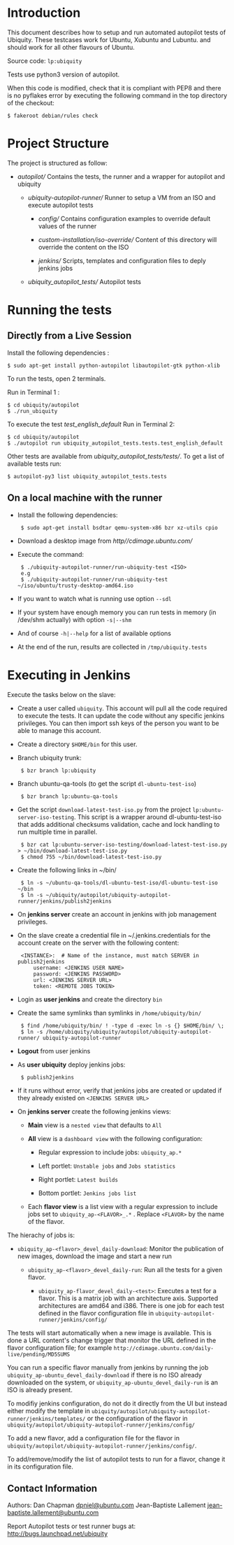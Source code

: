 Introduction
============

This document describes how to setup and run automated autopilot tests of
Ubiquity. These testcases work for Ubuntu, Xubuntu and Lubuntu. and should work
for all other flavours of Ubuntu.

Source code: `lp:ubiquity`

Tests use python3 version of autopilot.

When this code is modified, check that it is compliant with PEP8 and there is
no pyflakes error by executing the following command in the top directory of
the checkout:

    $ fakeroot debian/rules check


Project Structure
=================

The project is structured as follow:

 * *autopilot/* Contains the tests, the runner and a wrapper for autopilot and
   ubiquity

   * *ubiquity-autopilot-runner/* Runner to setup a VM from an ISO
     and execute autopilot tests

     * *config/* Contains configuration examples to override default values of
       the runner

     * *custom-installation/iso-override/* Content of this directory will
       override the content on the ISO

     * *jenkins/* Scripts, templates and configuration files to deply jenkins
       jobs

   * *ubiquity_autopilot_tests/* Autopilot tests


Running the tests
=================

Directly from a Live Session
----------------------------

Install the following dependencies :

    $ sudo apt-get install python-autopilot libautopilot-gtk python-xlib

To run the tests, open 2 terminals.

Run in Terminal 1 :

    $ cd ubiquity/autopilot
    $ ./run_ubiquity

To execute the test *test_english_default* Run in Terminal 2:

    $ cd ubiquity/autopilot
    $ ./autopilot run ubiquity_autopilot_tests.tests.test_english_default

Other tests are available from *ubiquity_autopilot_tests/tests/*. To get a list
of available tests run:

    $ autopilot-py3 list ubiquity_autopilot_tests.tests

On a local machine with the runner
----------------------------------

 * Install the following dependencies:

        $ sudo apt-get install bsdtar qemu-system-x86 bzr xz-utils cpio

 * Download a desktop image from *http//cdimage.ubuntu.com/*

 * Execute the command:
    
        $ ./ubiquity-autopilot-runner/run-ubiquity-test <ISO> 
        e.g
        $ ./ubiquity-autopilot-runner/run-ubiquity-test ~/iso/ubuntu/trusty-desktop-amd64.iso

 * If you want to watch what is running use option `--sdl`

 * If your system have enough memory you can run tests in memory (in /dev/shm
   actually) with option `-s|--shm`

 * And of course `-h|--help` for a list of available options

 * At the end of the run, results are collected in `/tmp/ubiquity.tests`

Executing in Jenkins
====================

Execute the tasks below on the slave:

 * Create a user called `ubiquity`. This account will pull all the code
   required to execute the tests. It can update the code without any specific
   jenkins privileges. You can then import ssh keys of the person you want to
   be able to manage this account.

 * Create a directory `$HOME/bin` for this user.

 * Branch ubiquity trunk:

        $ bzr branch lp:ubiquity

 * Branch ubuntu-qa-tools (to get the script `dl-ubuntu-test-iso`)

        $ bzr branch lp:ubuntu-qa-tools

 * Get the script `download-latest-test-iso.py` from the project
   `lp:ubuntu-server-iso-testing`. This script is a wrapper around
   dl-ubuntu-test-iso that adds additional checksums validation, cache and lock
   handling to run multiple time in parallel.

        $ bzr cat lp:ubuntu-server-iso-testing/download-latest-test-iso.py > ~/bin/download-latest-test-iso.py
        $ chmod 755 ~/bin/download-latest-test-iso.py

 * Create the following links in ~/bin/

        $ ln -s ~/ubuntu-qa-tools/dl-ubuntu-test-iso/dl-ubuntu-test-iso ~/bin
        $ ln -s ~/ubiquity/autopilot/ubiquity-autopilot-runner/jenkins/publish2jenkins

 * On **jenkins server** create an account in jenkins with job management
   privileges.
   
 * On the slave create a credential file in ~/.jenkins.credentials for the
   account create on the server with the following content:

        <INSTANCE>:  # Name of the instance, must match SERVER in publish2jenkins
            username: <JENKINS USER NAME>
            password: <JENKINS PASSWORD>
            url: <JENKINS SERVER URL>
            token: <REMOTE JOBS TOKEN>

 * Login as **user jenkins** and create the directory `bin`

 * Create the same symlinks than symlinks in `/home/ubiquity/bin/`

        $ find /home/ubiquity/bin/ ! -type d -exec ln -s {} $HOME/bin/ \;
        $ ln -s /home/ubiquity/ubiquity/autopilot/ubiquity-autopilot-runner/ ubiquity-autopilot-runner

 * **Logout** from user jenkins

 * As **user ubiquity** deploy jenkins jobs:

        $ publish2jenkins

 * If it runs without error, verify that jenkins jobs are created or updated if
   they already existed on `<JENKINS SERVER URL>`

 * On **jenkins server** create the following jenkins views:
   
   * **Main** view is a `nested view` that defaults to `All`
   
   * **All** view is a `dashboard view` with the following configuration:

     * Regular expression to include jobs: `ubiquity_ap.*`

     * Left portlet: `Unstable jobs` and `Jobs statistics`

     * Right portlet: `Latest builds`

     * Bottom portlet: `Jenkins jobs list`

   * Each **flavor view** is a list view with a regular expression to include
     jobs set to `ubiquity_ap-<FLAVOR>_.*` . Replace `<FLAVOR>` by the name of
     the flavor.

The hierachy of jobs is:

 * `ubiquity_ap-<flavor>_devel_daily-download`: Monitor the publication of new
   images, download the image and start a new run

   * `ubiquity_ap-<flavor>_devel_daily-run`: Run all the tests for a given
     flavor.

     * `ubiquity_ap-flavor_devel_daily-<test>`: Executes a test for a flavor.
       This is a matrix job with an architecture axis. Supported architectures
       are amd64 and i386.
       There is one job for each test defined in the flavor
       configuration file in `ubiquity-autopilot-runner/jenkins/config/`

The tests will start automatically when a new image is available. This is done
a URL content's change trigger that monitor the URL defined in the flavor
configuration file; for example
`http://cdimage.ubuntu.com/daily-live/pending/MD5SUMS`

You can run a specific flavor manually from jenkins by running the job
`ubiquity_ap-ubuntu_devel_daily-download` if there is no ISO already downloaded
on the system, or `ubiquity_ap-ubuntu_devel_daily-run` is an ISO is already
present.

To modifiy jenkins configuration, do not do it directly from the UI but instead
either modify the template in
`ubiquity/autopilot/ubiquity-autopilot-runner/jenkins/templates/` or the configuration
of the flavor in `ubiquity/autopilot/ubiquity-autopilot-runner/jenkins/config/`

To add a new flavor, add a configuration file for the flavor in
`ubiquity/autopilot/ubiquity-autopilot-runner/jenkins/config/`.

To add/remove/modify the list of autopilot tests to run for a flavor, change it
in its configuration file.

Contact Information
-------------------

Authors: 
    Dan Chapman <dpniel@ubuntu.com>
    Jean-Baptiste Lallement <jean-baptiste.lallement@ubuntu.com>

Report Autopilot tests or test runner bugs at: http://bugs.launchpad.net/ubiquity

